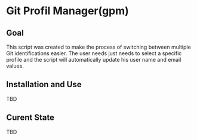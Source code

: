 # Git Profil Manager(gpm)

## Goal

This script was created to make the process of switching between multiple Git identifications easier.
The user needs just needs to select a specific profile and the script will automatically update his
user name and email values.

## Installation and Use

TBD

## Curent State

TBD
